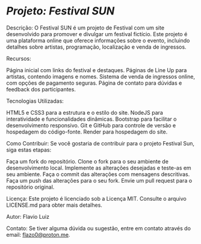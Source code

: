 # *Projeto: Festival SUN*



Descrição:
O Festival SUN é um projeto de Festival com um site desenvolvido para promover e divulgar um festival fictício. Este projeto é uma plataforma online que oferece informações sobre o evento, incluindo detalhes sobre artistas, programação, localização e venda de ingressos. 

Recursos:

Página inicial com links do festival e destaques.
Páginas de Line Up para artistas, contendo imagens e nomes.
Sistema de venda de ingressos online, com opções de pagamento seguras.
Página de contato para dúvidas e feedback dos participantes.

Tecnologias Utilizadas:

HTML5 e CSS3 para a estrutura e o estilo do site.
NodeJS para interatividade e funcionalidades dinâmicas.
Bootstrap para facilitar o desenvolvimento responsivo.
Git e GitHub para controle de versão e hospedagem do código-fonte.
Render para hospedagem do site.


Como Contribuir:
Se você gostaria de contribuir para o projeto Festival Sun, siga estas etapas:

Faça um fork do repositório.
Clone o fork para o seu ambiente de desenvolvimento local.
Implemente as alterações desejadas e teste-as em seu ambiente.
Faça o commit das alterações com mensagens descritivas.
Faça um push das alterações para o seu fork.
Envie um pull request para o repositório original.

Licença:
Este projeto é licenciado sob a Licença MIT. Consulte o arquivo LICENSE.md para obter mais detalhes.

Autor:
Flavio Luiz

Contato:
Se tiver alguma dúvida ou sugestão, entre em contato através do email: flazo0@proton.me.
